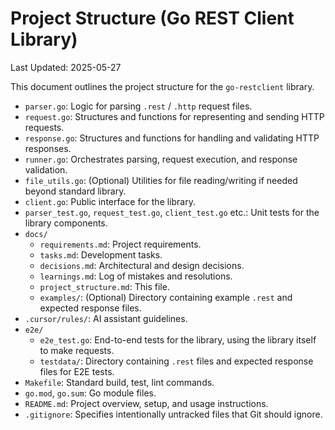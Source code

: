 # Project Structure (Go REST Client Library)

Last Updated: 2025-05-27

This document outlines the project structure for the `go-restclient` library.

-   `parser.go`: Logic for parsing `.rest` / `.http` request files.
-   `request.go`: Structures and functions for representing and sending HTTP requests.
-   `response.go`: Structures and functions for handling and validating HTTP responses.
-   `runner.go`: Orchestrates parsing, request execution, and response validation.
-   `file_utils.go`: (Optional) Utilities for file reading/writing if needed beyond standard library.
-   `client.go`: Public interface for the library.
-   `parser_test.go`, `request_test.go`, `client_test.go` etc.: Unit tests for the library components.
-   `docs/`
    -   `requirements.md`: Project requirements.
    -   `tasks.md`: Development tasks.
    -   `decisions.md`: Architectural and design decisions.
    -   `learnings.md`: Log of mistakes and resolutions.
    -   `project_structure.md`: This file.
    -   `examples/`: (Optional) Directory containing example `.rest` and expected response files.
-   `.cursor/rules/`: AI assistant guidelines.
-   `e2e/`
    -   `e2e_test.go`: End-to-end tests for the library, using the library itself to make requests.
    -   `testdata/`: Directory containing `.rest` files and expected response files for E2E tests.
-   `Makefile`: Standard build, test, lint commands.
-   `go.mod`, `go.sum`: Go module files.
-   `README.md`: Project overview, setup, and usage instructions.
-   `.gitignore`: Specifies intentionally untracked files that Git should ignore. 
